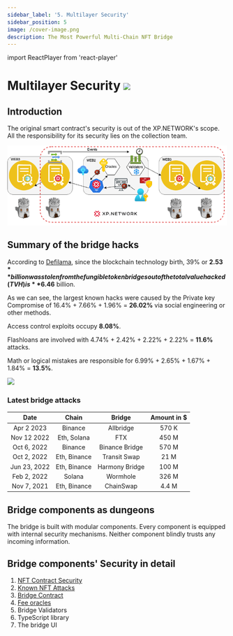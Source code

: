 ```yaml
---
sidebar_label: '5. Multilayer Security'
sidebar_position: 5
image: /cover-image.png
description: The Most Powerful Multi-Chain NFT Bridge
---
```


import ReactPlayer from 'react-player'

# Multilayer Security <img class="inline rounded30" src="../../../img/bridge3/XP-Onion.png" width="40em"/>

## Introduction
The original smart contract's security is out of the XP.NETWORK's scope. All the responsibility for its security lies on the collection team.

![Bridge Security Scope](../../static/img/bridge3/MultiLayerSecurityGeneral.png)

## Summary of the bridge hacks

According to [Defilama](https://defillama.com/hacks), since the blockchain technology birth, 39% or **$2.53** billion was stolen from the fungible token bridges out of the total value hacked (TVH) is **$6.46** billion. 

As we can see, the largest known hacks were caused by the Private key Compromise of 16.4% + 7.66% + 1.96% = **26.02%** via social engineering or other methods.

Access control exploits occupy **8.08%**.

Flashloans are involved with 4.74% + 2.42% + 2.22% + 2.22% = **11.6%** attacks. 

Math or logical mistakes are responsible for 6.99% + 2.65% + 1.67% + 1.84% = **13.5%**.

<img class="rounded30" src="../../../img/bridge3/HackCauses.png"/>

### Latest bridge attacks

<center>

|Date|Chain|Bridge|Amount in $|
|:-:|:-:|:-:|:-:|
|Apr 2 2023|Binance|Allbridge|570 K|
|Nov 12 2022|Eth, Solana|FTX|450 M|
|Oct 6, 2022|Binance|Binance Bridge|570 M|
|Oct 2, 2022|Eth, Binance|Transit Swap|21 M|
|Jun 23, 2022|Eth, Binance|Harmony Bridge|100 M|
|Feb 2, 2022|Solana|Wormhole|326 M|
|Nov 7, 2021|Eth, Binance|ChainSwap|4.4 M|

</center>

## Bridge components as dungeons

The bridge is built with modular components. Every component is equipped with internal security mechanisms. Neither component blindly trusts any incoming information. 

<ReactPlayer className="introduction-player" controls url='https://www.youtube.com/watch?v=1Os0FLnfNSY=0s' />

## Bridge components' Security in detail

1. [NFT Contract Security](./6.nft_attack_mitigation.md)
2. [Known NFT Attacks](./7.nft_attacks.md)
3. [Bridge Contract](./8.BridgeSecurity.md)
4. [Fee oracles](./9.feeOracle.md)
5. Bridge Validators
6. TypeScript library
7. The bridge UI

